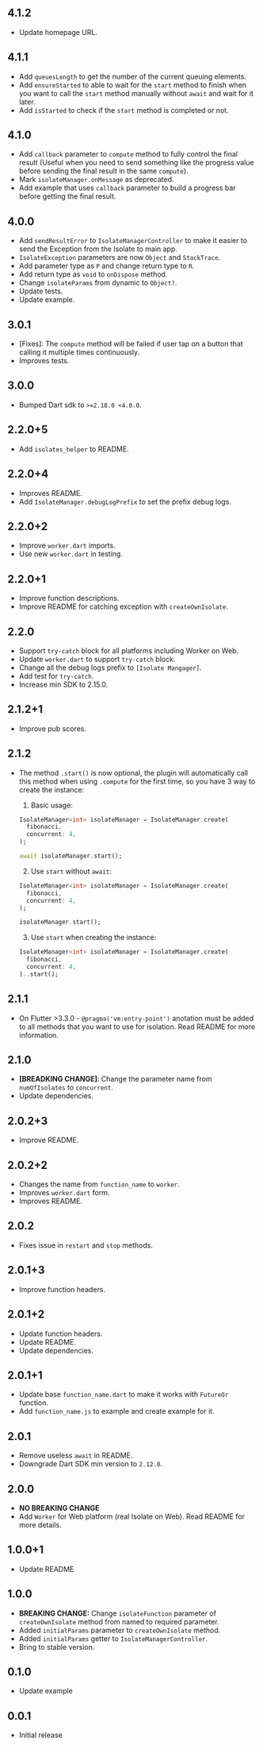 ## 4.1.2

* Update homepage URL.

## 4.1.1

* Add `queuesLength` to get the number of the current queuing elements.
* Add `ensureStarted` to able to wait for the `start` method to finish when you want to call the `start` method manually without `await` and wait for it later.
* Add `isStarted` to check if the `start` method is completed or not.

## 4.1.0

* Add `callback` parameter to `compute` method to fully control the final result (Useful when you need to send something like the progress value before sending the final result in the same `compute`).
* Mark `isolateManager.onMessage` as deprecated.
* Add example that uses `callback` parameter to build a progress bar before getting the final result.

## 4.0.0

* Add `sendResultError` to `IsolateManagerController` to make it easier to send the Exception from the Isolate to main app.
* `IsolateException` parameters are now `Object` and `StackTrace`.
* Add parameter type as `P` and change return type to `R`.
* Add return type as `void` to `onDispose` method.
* Change `isolateParams` from dynamic to `Object?`.
* Update tests.
* Update example.

## 3.0.1

* [Fixes]: The `compute` method will be failed if user tap on a button that calling it multiple times continuously.
* Improves tests.

## 3.0.0

* Bumped Dart sdk to `>=2.18.0 <4.0.0`.

## 2.2.0+5

* Add `isolates_helper` to README.

## 2.2.0+4

* Improves README.
* Add `IsolateManager.debugLogPrefix` to set the prefix debug logs.

## 2.2.0+2

* Improve `worker.dart` imports.
* Use new `worker.dart` in testing.

## 2.2.0+1

* Improve function descriptions.
* Improve README for catching exception with `createOwnIsolate`.

## 2.2.0

* Support `try-catch` block for all platforms including Worker on Web.
* Update `worker.dart` to support `try-catch` block.
* Change all the debug logs prefix to `[Isolate Mangager]`.
* Add test for `try-catch`.
* Increase min SDK to 2.15.0.

## 2.1.2+1

* Improve pub scores.

## 2.1.2

* The method `.start()` is now optional, the plugin will automatically call this method when using `.compute` for the first time, so you have 3 way to create the instance:

    1. Basic usage:

    ``` dart
    IsolateManager<int> isolateManager = IsolateManager.create(
      fibonacci,
      concurrent: 4,
    );

    await isolateManager.start();
    ```

    2. Use `start` without `await`:

    ``` dart
    IsolateManager<int> isolateManager = IsolateManager.create(
      fibonacci,
      concurrent: 4,
    );

    isolateManager.start();
    ```

    3. Use `start` when creating the instance:

    ``` dart
    IsolateManager<int> isolateManager = IsolateManager.create(
      fibonacci,
      concurrent: 4,
    )..start();
    ```

## 2.1.1

* On Flutter >3.3.0 - `@pragma('vm:entry-point')` anotation must be added to all methods that you want to use for isolation. Read README for more information.

## 2.1.0

* **[BREADKING CHANGE]**: Change the parameter name from `numOfIsolates` to `concurrent`.
* Update dependencies.

## 2.0.2+3

* Improve README.

## 2.0.2+2

* Changes the name from `function_name` to `worker`.
* Improves `worker.dart` form.
* Improves README.

## 2.0.2

* Fixes issue in `restart` and `stop` methods.

## 2.0.1+3

* Improve function headers.

## 2.0.1+2

* Update function headers.
* Update README.
* Update dependencies.

## 2.0.1+1

* Update base `function_name.dart` to make it works with `FutureOr` function.
* Add `function_name.js` to example and create example for it.

## 2.0.1

* Remove useless `await` in README.
* Downgrade Dart SDK min version to `2.12.0`.

## 2.0.0

* **NO BREAKING CHANGE**
* Add `Worker` for Web platform (real Isolate on Web). Read README for more details.

## 1.0.0+1

* Update README

## 1.0.0

* **BREAKING CHANGE:** Change `isolateFunction` parameter of `createOwnIsolate` method from named to required parameter.
* Added `initialParams` parameter to `createOwnIsolate` method.
* Added `initialParams` getter to `IsolateManagerController`.
* Bring to stable version.

## 0.1.0

* Update example

## 0.0.1

* Initial release

